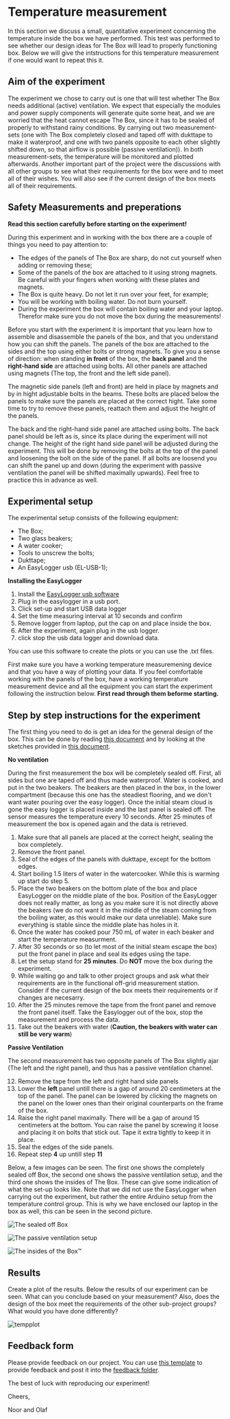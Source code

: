 # Temperature measurement

In this section we discuss a small, quantitative experiment concerning the temperature inside the box we have performed. This test was performed to see whether our design ideas for The Box will lead to properly functioning box. Below we will give the intstructions for this temperature measurement if one would want to repeat this it. 

## Aim of the experiment

The experiment we chose to carry out is one that will test whether The Box needs additional (active) ventilation. We expect that especially the modules and power supply components will generate quite some heat, and we are worried that the heat cannot escape The Box, since it has to be sealed of properly to withstand rainy conditions. By carrying out two measurement-sets (one with The Box completely closed and taped off with dukttape to make it waterproof, and one with two panels opposite to each other slightly shifted down, so that airflow is possible (passive ventilation)). In both measurement-sets, the temperature will be monitored and plotted afterwards. Another important part of the project were the discussions with all other groups to see what their requirements for the box were and to meet all of their wishes. You will also see if the current design of the box meets all of their requirements.

## Safety Measurements and preperations

**Read this section carefully before starting on the experiment!**

During this experiment and in working with the box there are a couple of things you need to pay attention to:

- The edges of the panels of The Box are sharp, do not cut yourself when adding or removing these;
- Some of the panels of the box are attached to it using strong magnets. Be careful with your fingers when working with these plates and magnets.
- The Box is quite heavy. Do not let it run over your feet, for example;
- You will be working with boiling water. Do not burn yourself.
- During the experiment the box will contain boiling water and your laptop. Therefor make sure you do not move the box during the measurements!

Before you start with the experiment it is important that you learn how to assemble and disassemble the panels of the box, and that you understand how you can shift the panels. The panels of the box are attached to the sides and the top using either bolts or strong magnets. To give you a sense of direction: when standing **in front** of the box, the **back panel** and the **right-hand side** are attached using bolts. All other panels are attached using magnets (The top, the front and the left side panel). 

The magnetic side panels (left and front) are held in place by magnets and by in hight adjustable bolts in the beams. These bolts are placed below the panels to make sure the panels are placed at the correct hight. Take some time to try to remove these panels, reattach them and adjust the height of the panels.

The back and the right-hand side panel are attached using bolts. The back panel should be left as is, since its place during the experiment will not change. The height of the right hand side panel will be adjusted during the experiment. This will be done by removing the bolts at the top of the panel and loosening the bolt on the side of the panel. If all bolts are loosend you can shift the panel up and down (during the experiment with passive ventilation the panel will be shifted maximally upwards). Feel free to practice this in advance as well.

## Experimental setup

The experimental setup consists of the following equipment:

- The Box;
- Two glass beakers;
- A water cooker;
- Tools to unscrew the bolts;
- Dukttape;
- An EasyLogger usb (EL-USB-1);

**Installing the EasyLogger**

1. Install the [EasyLogger usb software](https://www.lascarelectronics.com/software/easylog-software/easylog-usb)
2. Plug in the easylogger in a usb port.
3. Click set-up and start USB data logger
4. Set the time measuring interval at 10 seconds and confirm
5. Remove logger from laptop, put the cap on and place inside the box.
6. After the experiment, again plug in the usb logger.
7. click stop the usb data logger and download data.

You can use this software to create the plots or you can use the .txt files.


First make sure you have a working temperature measuremening device and that you have a way of plotting your data.
If you feel comfortable working with the panels of the box, have a working temperature measurement device and all the equipment you can start the experiment following the instruction below. **First read through them beforme starting.**

## Step by step instructions for the experiment

The first thing you need to do is get an idea for the general design of the box. This can be done by reading [this document](https://git.science.uu.nl/ued2020/experiment-design-2020/-/blob/master/projects/PrepTheBox_Olaf_and_Noor/Roadmap-map/Context_and_Theory/BoxReport.docx) and by looking at the sketches provided in [this document](https://git.science.uu.nl/ued2020/experiment-design-2020/-/blob/master/projects/PrepTheBox_Olaf_and_Noor/Roadmap-map/Context_and_Theory/BoxSketch.pdf).

**No ventilation**

During the first measurement the box will be completely sealed off. First, all sides but one are taped off and thus made waterproof. Water is cooked, and put in the two beakers. The beakers are then placed in the box, in the lower compartment (because this one has the steadiest flooring, and we don't want water pouring over the easy logger). Once the initial steam cloud is gone the easy logger is placed inside and the last panel is sealed off. The sensor measures the temperature every 10 seconds. After 25 minutes of measurement the box is opened again and the data is retrieved.

1. Make sure that all panels are placed at the correct height, sealing the box completely.
2. Remove the front panel.
3. Seal of the edges of the panels with dukttape, except for the bottom edges.
4. Start boiling 1.5 liters of water in the watercooker. While this is warming up start do step 5.
5. Place the two beakers on the bottom plate of the box and place EasyLogger on the middle plate of the box. Position of the EasyLogger does not really matter, as long as you make sure it is not directly above the beakers (we do not want it in the middle of the steam coming from the boiling water, as this would make our data unreliable). Make sure everything is stable since the middle plate has holes in it.
6. Once the water has cooked pour 750 mL of water in each beaker and start the temperature measurment.
7. After 30 seconds or so (to let most of the initial steam escape the box) put the front panel in place and seal its edges using the tape.
8. Let the setup stand for **25 minutes**. Do **NOT** move the box during the experiment.
9. While waiting go and talk to other project groups and ask what their requirements are in the functional off-grid measurement station. Consider if the current design of the box meets their requirements or if changes are necesarry. 
10. After the 25 minutes remove the tape from the front panel and remove the front panel itself. Take the Easylogger out of the box, stop the measurement and process the data.
11. Take out the beakers with water (**Caution, the beakers with water can still be very warm**)

**Passive Ventilation**

The second measurement has two opposite panels of The Box slightly ajar (The left and the right panel), and thus has a passive ventilation channel.

12. Remove the tape from the left and right hand side panels
13. Lower the **left** panel untill there is a gap of around 20 centimeters at the top of the panel. The panel can be lowered by clicking the magnets on the panel on the lower ones than their original counterparts on the frame of the box.
14. Raise the right panel maximally. There will be a gap of around 15 centimeters at the bottom. You can raise the panel by screwing it loose and placing it on bolts that stick out. Tape it extra tightly to keep it in place.
15. Seal the edges of the side panels.
16. Repeat step **4** up untill step **11**

Below, a few images can be seen. The first one shows the completely sealed off Box, the second one shows the passive ventilation setup, and the third one shows the insides of The Box. These can give some indication of what the set-up looks like. Note that we did not use the EasyLogger when carrying out the experiment, but rather the entire Arduino setup from the temperature control group. This is why we have enclosed our laptop in the box as well, this can be seen in the second picture.

![The sealed off Box](./images/BoxSeal.jpeg)

![The passive ventilation setup](./images/PassiveVentilation.jpeg)

![The insides of the Box™](./images/BoxInsides.jpeg)


## Results

Create a plot of the results. Below the results of our experiment can be seen. What can you conclude based on your measurement? Also, does the design of the box meet the requirements of the other sub-project groups? What would you have done differently?

![tempplot](./images/tempplot.jpeg)

## Feedback form

Please provide feedback on our project. You can use [this template](https://git.science.uu.nl/ued2020/experiment-design-2020/-/blob/master/Coordination/_Templates/peer_evaluation.md) to provide feedback and post it into the [feedback folder](https://git.science.uu.nl/ued2020/experiment-design-2020/-/tree/master/projects/PrepTheBox_Olaf_and_Noor/feedback). 

The best of luck with reproducing our experiment!

Cheers,

Noor and Olaf